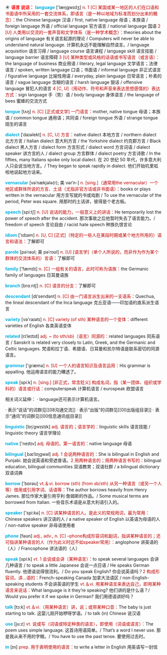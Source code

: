 ☀ <font color="red">**语言 说话：**</font>
<font color="sky blue">**language**</font> ['læŋɡwɪdӡ] 
<font color="#c00000">n. 1 [C] 某国或某一地区的人们在口语和书面语中所采用的一套交流体系，即语言（是一种以地域为标准而划分出来的概念）：</font>the Chinese language 汉语 / first, native language 母语；本族语 / foreign language 外语 / official language 官方语言 / national language 国语 <font color="#c00000">2 [U] 人类用以交流的一套声音和文字体系（是一种学术概念）：</font>theories about the origins of language 有关语言起源的理论 / Computers will never be able to understand natural language. 计算机永远不能理解自然语言。/ language acquisition 语言习得 / language course 语言课程 / language skill 语言技能 / language barrier 语言障碍 <font color="#c00000">3 [U] 某种类型或风格的话语或书写语言（或言语）：</font>the language of business 商业用语 / literary, legal language 文学语言；法律语言 / spoken, written language 口语；书面语 / informal language 非正式语言 / figurative language 比喻性用语 / everyday, plain language 日常语言；朴素的语言 / vague language 含糊的语言 / harsh language 狠话 / offensive language 冒犯人的语言 <font color="#c00000">4 [C, U]（用动作、符号和声音来表达思想感情的）表达方式：</font>sign language 手（势）语 / body language 身体语言 / the language of bees 蜜蜂的交流方式

<font color="sky blue">**tongue**</font> [tʌŋ] 
<font color="#c00000">n. [C] [正式或文学] 一门语言：</font>mother, native tongue 母语；本族语 / common tongue 通用语；共同语 / foreign tongue 外语 / strange tongue 陌生的语言
           
<font color="sky blue">**dialect**</font> [ˈdaɪəlekt]
<font color="#c00000">n. [C, U] 方言：</font>native dialect 本地方言 / northern dialect 北方方言 / Italian dialect 意大利方言 / the Yorkshire dialect 约克郡方言 / Black dialect 黑人方言 / dialect form 方言形式 / dialect word 方言词语 / dialect speaker 讲方言的人 / dialect group 方言群体 / dialect poetry 方言诗歌 / In the fifties, many Italians spoke only local dialect. 在 20 世纪 50 年代，许多意大利人只会说当地方言。/ They began to speak rapidly in dialect. 他们开始叽里呱啦地说起地方话来。
           
<font color="sky blue">**vernacular**</font> [vəˈnækjələ(r); 美 vərˈn-]
<font color="#c00000">n. [sing.]（通常用the vernacular）一个地区或群体所说的方言、土话（尤指非官方话或非书面语）：</font>books or plays written in the vernacular 用方言写就的书或戏剧 / To use the vernacular of the period, Peter was square. 用那时的土话讲，彼得是个老古板。

<font color="sky blue">**speech**</font> [spi:tʃ] 
<font color="#c00000">n. [U] 说话的能力，一般意义上的讲话：</font>He temporarily lost the power of speech after the accident. 那次事故之后他暂时失去了语言能力。/ freedom of speech 言论自由 / racist hate speech 种族仇恨言论

<font color="sky blue">**idiom**</font> ['ɪdɪəm] 
<font color="#c00000">n. [U, C] [正式]（特定的一些人在某段时期或某个地方所用的）语言和语法：</font>了解即可
           
<font color="sky blue">**parole**</font> [pəˈrəʊl; 美 pəˈroʊl]
<font color="#c00000">n. [U] [语言学]（单个人所说的，而非作为作为某个群体的交流体系的）言语：</font>了解即可

<font color="sky blue">**family**</font> ['fæmɪlɪ] 
<font color="#c00000">n. [C] 一组有关的语言，此时可称为语族：</font>the Germanic family of languages 日耳曼语族

<font color="sky blue">**branch**</font> [brɑːntʃ] 
<font color="#c00000">n. [C] 语言的分支：</font>了解即可
           
<font color="sky blue">**descendant**</font> [dɪˈsendənt]
<font color="#c00000">n. [C] 由一门语言派生出来的一支语系：</font>Quechua, the lineal descendant of the Inca language 克丘亚语——印加语的直系派生语言

<font color="sky blue">**variety**</font> [və'raɪətɪ] 
<font color="#c00000">n. [C] variety (of sth) 某种语言的一个变体：</font>different varieties of English 各类英语变体
           
<font color="sky blue">**related**</font> [rɪˈleɪtɪd]
<font color="#c00000">adj. ~ (to sth/sb)（语言）同源的：</font>related languages 同系语言 / Sanskrit is related very closely to Latin, Greek, and the Germanic and Celtic languages. 梵语和拉丁语、希腊语、日耳曼和凯尔特语是联系密切的同源语言。

<font color="sky blue">**grammar**</font> ['ɡræmə] 
<font color="#c00000">n. [U] 一个人的语言知识及语言运用：</font>His grammar is appalling. 他运用语言的能力糟透了。

<font color="sky blue">**speak**</font> [spi:k] 
<font color="#c00000">n. [sing.] [非正式，常含贬义] 构成名词，指（某一团体、组织或学科的）语言或行话：</font>computerspeak 计算机语言 / eurospeak 欧盟语言

相关词义延伸：
· language还可表示计算机语言。

· 表示“说话”的词群见[[08沟通交流]]
· 表示“出版”的词群见[[00出版组目录]]
· 表示“通讯”的词群见[[00信息通讯组目录]]

<font color="sky blue">**linguistic**</font> [lɪŋˈgwɪstɪk]
<font color="#c00000">adj. 语言的；语言学的：</font>linguistic skills 语言技能 / linguistic theory 语言学理论

<font color="sky blue">**native**</font> ['neɪtɪv] 
<font color="#c00000">adj. 母语的，第一语言的：</font>native language 母语
                      
<font color="sky blue">**bilingual**</font> [ˌbaɪˈlɪŋgwəl]
<font color="#c00000">adj. 1 会说两种语言的：</font>She is bilingual in English and Punjabi. 她会说英语和旁遮普语。<font color="#c00000">2 用两种语言的；用两种语言书写的：</font>bilingual education, bilingual communities 双语教育；双语社群 / a bilingual dictionary 双语词典

<font color="sky blue">**borrow**</font> ['bɒrəʊ] 
<font color="#c00000">vt.＆vi. borrow (sth) (from sb/sth) 从另一种语言（或另一个人等）借用或引用字词、话语等：</font>The author borrows heavily from Henry James. 那位作家大量引用亨利·詹姆斯的作品。/ Some musical terms are borrowed from Italian. 一些音乐术语是从意大利语引入的。

<font color="sky blue">**speaker**</font> ['spi:kə] 
<font color="#c00000">n. [C] 讲某种语言的人。是此义的常规用词，最为常用：</font>Chinese speakers 讲汉语的人 / a native speaker of English 以英语为母语的人 / non-native speaker 非母语使用者

<font color="sky blue">**phone**</font> [fəʊn] 
<font color="#c00000">adj., adv., n. [C] –phone构成形容词和副词，指讲某种语言的；还可指讲某种语言的人（作为此义时远不如speaker常用）：</font>anglophone 讲英语的（人）/ Francophone 讲法语的（人）

<font color="sky blue">**speak**</font> [spi:k] 
<font color="#c00000">vt. 1 会说或会讲（某种语言）：</font>to speak several languages 会讲几种语言 / to speak a little Japanese 会说一点日语 / He speaks German fluently. 他德语说得很流利。/ Do you speak English? 你会说英语吗？<font color="#c00000">2 构成形容词，讲…语的：</font>French-speaking Canada 加拿大法语区 / non-English-speaking students 不会讲英语的学生 <font color="#c00000">vt.＆vi. 用某种语言来表达自己，即用某种语言来说话：</font>What language is it they’re speaking? 他们讲的是什么语？/ Would you prefer it if we spoke in German? 我们用德语讲好吗？

<font color="sky blue">**talk**</font> [tɔ:k] 
<font color="#c00000">vt.＆vi.（用某种语言）讲，说；或带某种口音：</font>The baby is just starting to talk. 这婴儿刚开始咿呀学语。/ to talk (in) Chinese 说汉语

<font color="sky blue">**use**</font> [ju:z] 
<font color="#c00000">vt. 说或写（词语或特定种类的语言），即使用（词语或语言）：</font>The poem uses simple language. 这首诗用语简单。/ That’s a word I never use. 那是我从来不用的字眼。/ You have to use the past tense. 要使用过去时。

<font color="sky blue">**in**</font> [ɪn] 
<font color="#c00000">prep. 用于表明使用的语言：</font>to write a letter in English 用英语写一封信
